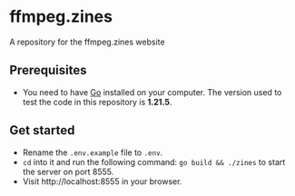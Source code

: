 # ffmpeg.zines

A repository for the ffmpeg.zines website

## Prerequisites

- You need to have [Go](https://golang.org/dl/) installed on your computer. The
version used to test the code in this repository is **1.21.5**.

## Get started

- Rename the `.env.example` file to `.env`.
- `cd` into it and run the following command: `go build && ./zines` to start the server on port 8555.
- Visit http://localhost:8555 in your browser.
